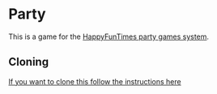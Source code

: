 Party
======

This is a game for the [HappyFunTimes party games system](http://greggman.github.io/HappyFunTimes).


Cloning
-------

[If you want to clone this follow the instructions here](http://docs.happyfuntimes.net/docs/makinggames.html)
